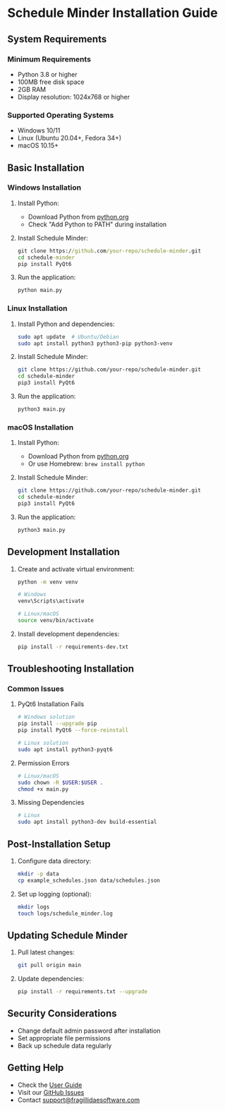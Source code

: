 # Schedule Minder Installation Guide

## System Requirements

### Minimum Requirements
- Python 3.8 or higher
- 100MB free disk space
- 2GB RAM
- Display resolution: 1024x768 or higher

### Supported Operating Systems
- Windows 10/11
- Linux (Ubuntu 20.04+, Fedora 34+)
- macOS 10.15+

## Basic Installation

### Windows Installation
1. Install Python:
   - Download Python from [python.org](https://python.org)
   - Check "Add Python to PATH" during installation
   
2. Install Schedule Minder:
   ```cmd
   git clone https://github.com/your-repo/schedule-minder.git
   cd schedule-minder
   pip install PyQt6
   ```

3. Run the application:
   ```cmd
   python main.py
   ```

### Linux Installation
1. Install Python and dependencies:
   ```bash
   sudo apt update  # Ubuntu/Debian
   sudo apt install python3 python3-pip python3-venv
   ```

2. Install Schedule Minder:
   ```bash
   git clone https://github.com/your-repo/schedule-minder.git
   cd schedule-minder
   pip3 install PyQt6
   ```

3. Run the application:
   ```bash
   python3 main.py
   ```

### macOS Installation
1. Install Python:
   - Download Python from [python.org](https://python.org)
   - Or use Homebrew: `brew install python`

2. Install Schedule Minder:
   ```bash
   git clone https://github.com/your-repo/schedule-minder.git
   cd schedule-minder
   pip3 install PyQt6
   ```

3. Run the application:
   ```bash
   python3 main.py
   ```

## Development Installation

1. Create and activate virtual environment:
   ```bash
   python -m venv venv
   
   # Windows
   venv\Scripts\activate
   
   # Linux/macOS
   source venv/bin/activate
   ```

2. Install development dependencies:
   ```bash
   pip install -r requirements-dev.txt
   ```

## Troubleshooting Installation

### Common Issues

1. PyQt6 Installation Fails
   ```bash
   # Windows solution
   pip install --upgrade pip
   pip install PyQt6 --force-reinstall
   
   # Linux solution
   sudo apt install python3-pyqt6
   ```

2. Permission Errors
   ```bash
   # Linux/macOS
   sudo chown -R $USER:$USER .
   chmod +x main.py
   ```

3. Missing Dependencies
   ```bash
   # Linux
   sudo apt install python3-dev build-essential
   ```

## Post-Installation Setup

1. Configure data directory:
   ```bash
   mkdir -p data
   cp example_schedules.json data/schedules.json
   ```

2. Set up logging (optional):
   ```bash
   mkdir logs
   touch logs/schedule_minder.log
   ```

## Updating Schedule Minder

1. Pull latest changes:
   ```bash
   git pull origin main
   ```

2. Update dependencies:
   ```bash
   pip install -r requirements.txt --upgrade
   ```

## Security Considerations
- Change default admin password after installation
- Set appropriate file permissions
- Back up schedule data regularly

## Getting Help
- Check the [User Guide](user_guide.md)
- Visit our [GitHub Issues](https://github.com/your-repo/schedule-minder/issues)
- Contact support@fragillidaesoftware.com 
